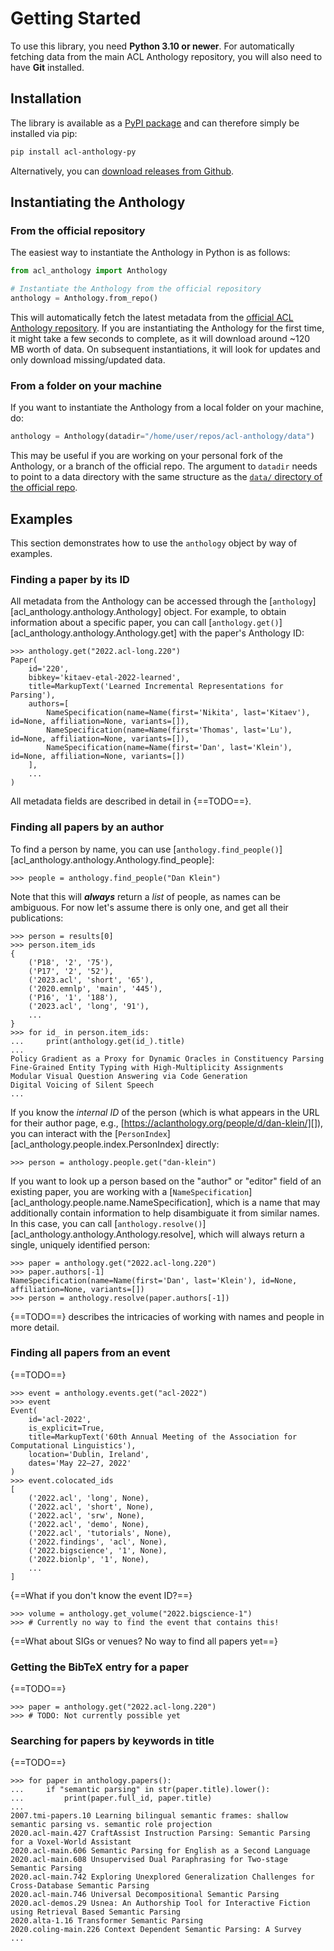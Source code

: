 # Getting Started

To use this library, you need **Python 3.10 or newer**.  For automatically
fetching data from the main ACL Anthology repository, you will also need to have
**Git** installed.

## Installation

The library is available as a [PyPI
package](https://pypi.org/project/acl-anthology-py/) and can therefore simply be
installed via pip:

```bash
pip install acl-anthology-py
```

Alternatively, you can [download releases from
Github](https://github.com/mbollmann/acl-anthology-py/releases/).

## Instantiating the Anthology

### From the official repository

The easiest way to instantiate the Anthology in Python is as follows:

```python
from acl_anthology import Anthology

# Instantiate the Anthology from the official repository
anthology = Anthology.from_repo()
```

This will automatically fetch the latest metadata from the [official ACL
Anthology repository](https://github.com/acl-org/acl-anthology).  If you are
instantiating the Anthology for the first time, it might take a few seconds to
complete, as it will download around ~120 MB worth of data.  On subsequent
instantiations, it will look for updates and only download missing/updated data.

### From a folder on your machine

If you want to instantiate the Anthology from a local folder on your machine,
do:

```python
anthology = Anthology(datadir="/home/user/repos/acl-anthology/data")
```

This may be useful if you are working on your personal fork of the Anthology, or
a branch of the official repo.  The argument to `datadir` needs to point to a
data directory with the same structure as the [`data/` directory of the official
repo](https://github.com/acl-org/acl-anthology/tree/master/data).

## Examples

This section demonstrates how to use the `anthology` object by way of examples.

### Finding a paper by its ID

All metadata from the Anthology can be accessed through the
[`anthology`][acl_anthology.anthology.Anthology] object.  For example, to obtain
information about a specific paper, you can call
[`anthology.get()`][acl_anthology.anthology.Anthology.get] with the paper's
Anthology ID:

```pycon
>>> anthology.get("2022.acl-long.220")
Paper(
    id='220',
    bibkey='kitaev-etal-2022-learned',
    title=MarkupText('Learned Incremental Representations for Parsing'),
    authors=[
        NameSpecification(name=Name(first='Nikita', last='Kitaev'), id=None, affiliation=None, variants=[]),
        NameSpecification(name=Name(first='Thomas', last='Lu'), id=None, affiliation=None, variants=[]),
        NameSpecification(name=Name(first='Dan', last='Klein'), id=None, affiliation=None, variants=[])
    ],
    ...
)
```

All metadata fields are described in detail in {==TODO==}.

### Finding all papers by an author

To find a person by name, you can use [`anthology.find_people()`][acl_anthology.anthology.Anthology.find_people]:

```pycon
>>> people = anthology.find_people("Dan Klein")
```

Note that this will **_always_** return a _list_ of people, as names can be ambiguous.  For now let's assume there is only one, and get all their publications:

```pycon
>>> person = results[0]
>>> person.item_ids
{
    ('P18', '2', '75'),
    ('P17', '2', '52'),
    ('2023.acl', 'short', '65'),
    ('2020.emnlp', 'main', '445'),
    ('P16', '1', '188'),
    ('2023.acl', 'long', '91'),
    ...
}
>>> for id_ in person.item_ids:
...     print(anthology.get(id_).title)
...
Policy Gradient as a Proxy for Dynamic Oracles in Constituency Parsing
Fine-Grained Entity Typing with High-Multiplicity Assignments
Modular Visual Question Answering via Code Generation
Digital Voicing of Silent Speech
...
```

If you know the _internal ID_ of the person (which is what appears in the URL for their author page, e.g., [https://aclanthology.org/people/d/dan-klein/][]), you can interact with the [`PersonIndex`][acl_anthology.people.index.PersonIndex] directly:

```pycon
>>> person = anthology.people.get("dan-klein")
```

If you want to look up a person based on the "author" or "editor" field of an existing paper, you are working with a [`NameSpecification`][acl_anthology.people.name.NameSpecification], which is a name that may additionally contain information to help disambiguate it from similar names.  In this case, you can call [`anthology.resolve()`][acl_anthology.anthology.Anthology.resolve], which will always return a single, uniquely identified person:

```pycon
>>> paper = anthology.get("2022.acl-long.220")
>>> paper.authors[-1]
NameSpecification(name=Name(first='Dan', last='Klein'), id=None, affiliation=None, variants=[])
>>> person = anthology.resolve(paper.authors[-1])
```

{==TODO==} describes the intricacies of working with names and people in more detail.

### Finding all papers from an event

{==TODO==}

```pycon
>>> event = anthology.events.get("acl-2022")
>>> event
Event(
    id='acl-2022',
    is_explicit=True,
    title=MarkupText('60th Annual Meeting of the Association for Computational Linguistics'),
    location='Dublin, Ireland',
    dates='May 22–27, 2022'
)
>>> event.colocated_ids
[
    ('2022.acl', 'long', None),
    ('2022.acl', 'short', None),
    ('2022.acl', 'srw', None),
    ('2022.acl', 'demo', None),
    ('2022.acl', 'tutorials', None),
    ('2022.findings', 'acl', None),
    ('2022.bigscience', '1', None),
    ('2022.bionlp', '1', None),
    ...
]
```

{==What if you don't know the event ID?==}

```pycon
>>> volume = anthology.get_volume("2022.bigscience-1")
>>> # Currently no way to find the event that contains this!
```

{==What about SIGs or venues? No way to find all papers yet==}

### Getting the BibTeX entry for a paper

{==TODO==}

```pycon
>>> paper = anthology.get("2022.acl-long.220")
>>> # TODO: Not currently possible yet
```

### Searching for papers by keywords in title

{==TODO==}

```pycon
>>> for paper in anthology.papers():
...     if "semantic parsing" in str(paper.title).lower():
...         print(paper.full_id, paper.title)
...
2007.tmi-papers.10 Learning bilingual semantic frames: shallow semantic parsing vs. semantic role projection
2020.acl-main.427 CraftAssist Instruction Parsing: Semantic Parsing for a Voxel-World Assistant
2020.acl-main.606 Semantic Parsing for English as a Second Language
2020.acl-main.608 Unsupervised Dual Paraphrasing for Two-stage Semantic Parsing
2020.acl-main.742 Exploring Unexplored Generalization Challenges for Cross-Database Semantic Parsing
2020.acl-main.746 Universal Decompositional Semantic Parsing
2020.acl-demos.29 Usnea: An Authorship Tool for Interactive Fiction using Retrieval Based Semantic Parsing
2020.alta-1.16 Transformer Semantic Parsing
2020.coling-main.226 Context Dependent Semantic Parsing: A Survey
...
```
